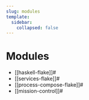 ```yaml
---
slug: modules
template:
  sidebar:
    collapsed: false
---
```


# Modules

- [[haskell-flake]]#
- [[services-flake]]#
- [[process-compose-flake]]#
- [[mission-control]]#
